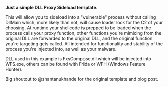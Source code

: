 **Just a simple DLL Proxy Sideload template.**

This will allow you to sideload into a "vulnerable" process without calling DllMain which, more likely than not, will cause loader lock for the C2 of your choosing. At runtime your shellcode is prepped to be loaded when the process calls your proxy function, other functions you're mimicing from the original DLL are forwarded to the original DLL, and the original function you're targeting gets called. All intended for functionality and stability of the process you're injected into, as well as your malware.

DLL used in this example is FxsCompose.dll which will be injected into WFS.exe, others can be found with Frida or WFH (Windows Feature Hunter).

Big shoutout to @shantanukhande for the original template and blog post.
